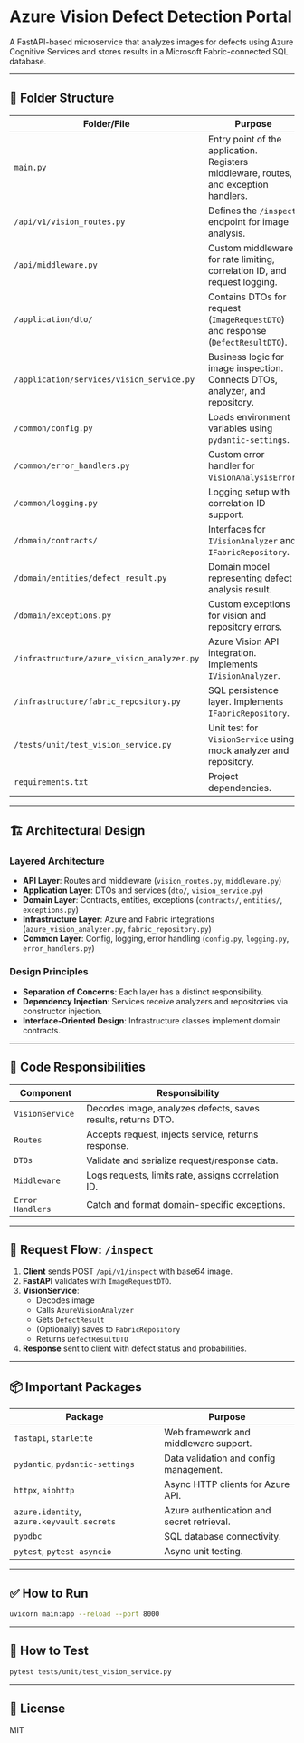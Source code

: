 
# Azure Vision Defect Detection Portal

A FastAPI-based microservice that analyzes images for defects using Azure Cognitive Services and stores results in a Microsoft Fabric-connected SQL database.

---

## 📁 Folder Structure
| Folder/File | Purpose |
|-------------|---------|
| `main.py` | Entry point of the application. Registers middleware, routes, and exception handlers. |
| `/api/v1/vision_routes.py` | Defines the `/inspect` endpoint for image analysis. |
| `/api/middleware.py` | Custom middleware for rate limiting, correlation ID, and request logging. |
| `/application/dto/` | Contains DTOs for request (`ImageRequestDTO`) and response (`DefectResultDTO`). |
| `/application/services/vision_service.py` | Business logic for image inspection. Connects DTOs, analyzer, and repository. |
| `/common/config.py` | Loads environment variables using `pydantic-settings`. |
| `/common/error_handlers.py` | Custom error handler for `VisionAnalysisError`. |
| `/common/logging.py` | Logging setup with correlation ID support. |
| `/domain/contracts/` | Interfaces for `IVisionAnalyzer` and `IFabricRepository`. |
| `/domain/entities/defect_result.py` | Domain model representing defect analysis result. |
| `/domain/exceptions.py` | Custom exceptions for vision and repository errors. |
| `/infrastructure/azure_vision_analyzer.py` | Azure Vision API integration. Implements `IVisionAnalyzer`. |
| `/infrastructure/fabric_repository.py` | SQL persistence layer. Implements `IFabricRepository`. |
| `/tests/unit/test_vision_service.py` | Unit test for `VisionService` using mock analyzer and repository. |
| `requirements.txt` | Project dependencies. |

---

## 🏗️ Architectural Design
### Layered Architecture
- **API Layer**: Routes and middleware (`vision_routes.py`, `middleware.py`)
- **Application Layer**: DTOs and services (`dto/`, `vision_service.py`)
- **Domain Layer**: Contracts, entities, exceptions (`contracts/`, `entities/`, `exceptions.py`)
- **Infrastructure Layer**: Azure and Fabric integrations (`azure_vision_analyzer.py`, `fabric_repository.py`)
- **Common Layer**: Config, logging, error handling (`config.py`, `logging.py`, `error_handlers.py`)

### Design Principles
- **Separation of Concerns**: Each layer has a distinct responsibility.
- **Dependency Injection**: Services receive analyzers and repositories via constructor injection.
- **Interface-Oriented Design**: Infrastructure classes implement domain contracts.

---

## 🧠 Code Responsibilities
| Component | Responsibility |
|----------|----------------|
| `VisionService` | Decodes image, analyzes defects, saves results, returns DTO. |
| `Routes` | Accepts request, injects service, returns response. |
| `DTOs` | Validate and serialize request/response data. |
| `Middleware` | Logs requests, limits rate, assigns correlation ID. |
| `Error Handlers` | Catch and format domain-specific exceptions. |

---

## 🔁 Request Flow: `/inspect`
1. **Client** sends POST `/api/v1/inspect` with base64 image.
2. **FastAPI** validates with `ImageRequestDTO`.
3. **VisionService**:
   - Decodes image
   - Calls `AzureVisionAnalyzer`
   - Gets `DefectResult`
   - (Optionally) saves to `FabricRepository`
   - Returns `DefectResultDTO`
4. **Response** sent to client with defect status and probabilities.

---

## 📦 Important Packages
| Package | Purpose |
|--------|---------|
| `fastapi`, `starlette` | Web framework and middleware support. |
| `pydantic`, `pydantic-settings` | Data validation and config management. |
| `httpx`, `aiohttp` | Async HTTP clients for Azure API. |
| `azure.identity`, `azure.keyvault.secrets` | Azure authentication and secret retrieval. |
| `pyodbc` | SQL database connectivity. |
| `pytest`, `pytest-asyncio` | Async unit testing. |

---



## ✅ How to Run
```bash
uvicorn main:app --reload --port 8000
```

---

## 🧪 How to Test
```bash
pytest tests/unit/test_vision_service.py
```

---

## 📜 License
MIT
